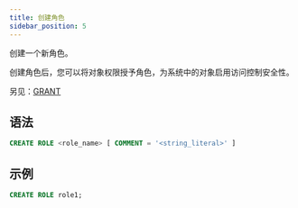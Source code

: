 ```yaml
---
title: 创建角色
sidebar_position: 5
---
```


创建一个新角色。

创建角色后，您可以将对象权限授予角色，为系统中的对象启用访问控制安全性。

另见：[GRANT](10-grant.md)

## 语法

```sql
CREATE ROLE <role_name> [ COMMENT = '<string_literal>' ]
```
## 示例

```sql
CREATE ROLE role1;
```